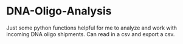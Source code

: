 # DNA-Oligo-Analysis

Just some python functions helpful for me to analyze and work with incoming DNA oligo shipments. Can read in a csv and export a csv. 

